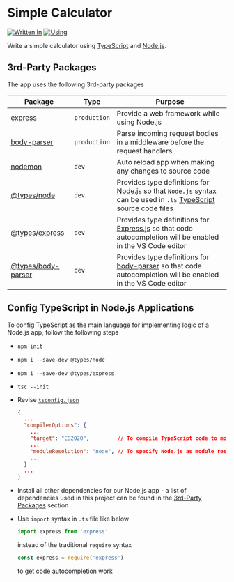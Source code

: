 # Simple Calculator

[![Written In](https://img.shields.io/badge/Written%20in-Node.js-026e00?style=flat&logo=Node.js)](https://nodejs.org/)
[![Using](https://img.shields.io/badge/Using-TypeScript-007ACC?style=flat&logo=TypeScript)](https://www.typescriptlang.org/)

Write a simple calculator using [TypeScript](https://www.typescriptlang.org/) and [Node.js](https://nodejs.org/).

## 3rd-Party Packages

The app uses the following 3rd-party packages

| Package | Type | Purpose |
|---------|------|---------|
| [express](https://www.npmjs.com/package/express) | `production` | Provide a web framework while using Node.js |
| [body-parser](https://www.npmjs.com/package/body-parser) | `production` | Parse incoming request bodies in a middleware before the request handlers |
| [nodemon](https://www.npmjs.com/package/nodemon) | `dev` | Auto reload app when making any changes to source code |
| [@types/node](https://www.npmjs.com/package/@types/node) | `dev` | Provides type definitions for [Node.js](https://nodejs.org/) so that `Node.js` syntax can be used in `.ts` [TypeScript](https://www.typescriptlang.org/) source code files |
| [@types/express](https://www.npmjs.com/package/@types/express) | `dev` | Provides type definitions for [Express.js](http://expressjs.com/) so that code autocompletion will be enabled in the VS Code editor |
| [@types/body-parser](https://www.npmjs.com/package/@types/body-parser) | `dev` | Provides type definitions for [body-parser](https://www.npmjs.com/package/body-parser) so that code autocompletion will be enabled in the VS Code editor |

## Config TypeScript in Node.js Applications

To config TypeScript as the main language for implementing logic of a Node.js app, follow the following steps

* `npm init`
* `npm i --save-dev @types/node`
* `npm i --save-dev @types/express`
* `tsc --init`
* Revise [`tsconfig.json`](./tsconfig.json)

    ```json
    {
      ...
      "compilerOptions": {
        ...
        "target": "ES2020",         // To compile TypeScript code to more modern JavaScript code
        ...
        "moduleResolution": "node", // To specify Node.js as module resolution strategy
        ...
      }
      ...
    }
    ```

* Install all other dependencies for our Node.js app - a list of dependencies used in this project can be found in the [3rd-Party Packages](#3rd-party-packages) section
* Use `import` syntax in `.ts` file like below

    ```javascript
    import express from 'express'
    ```

    instead of the traditional `require` syntax

    ```javascript
    const express = require('express')
    ```

    to get code autocompletion work
